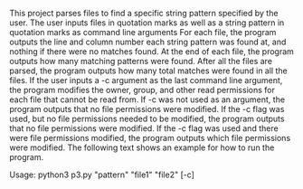 This project parses files to find a specific string pattern specified by the user.
The user inputs files in quotation marks as well as a string pattern in quotation marks as command line arguments
For each file, the program outputs the line and column number each string pattern was found at, and nothing if there were no matches found.
At the end of each file, the program outputs how many matching patterns were found.
After all the files are parsed, the program outputs how many total matches were found in all the files.
If the user inputs a -c argument as the last command line argument, the program modifies the owner, group, and other read permissions for each file that cannot be read from.
If -c was not used as an argument, the program outputs that no file permissions were modified.
If the -c flag was used, but no file permissions needed to be modified, the program outputs that no file permissions were modified.
If the -c flag was used and there were file permissions modified, the program outputs which file permissions were modified.
The following text shows an example for how to run the program.

Usage: python3 p3.py "pattern" "file1" "file2" [-c]
